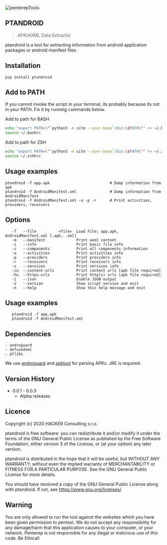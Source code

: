 ![penterepTools](https://www.penterep.com/external/penterepToolsLogo.png)

## PTANDROID
> APK/AXML Data Extractor

ptandroid is a tool for extracting information from android application packages or android manifest files.

## Installation

```
pip install ptandroid
```

## Add to PATH
If you cannot invoke the script in your terminal, its probably because its not in your PATH. Fix it by running commands below.

Add to path for BASH
```bash
echo "export PATH=\"`python3 -m site --user-base`/bin:\$PATH\"" >> ~/.bashrc
source ~/.bashrc
```
Add to path for ZSH
```bash
echo "export PATH=\"`python3 -m site --user-base`/bin:\$PATH\"" >> ~/.zshhrc
source ~/.zshhrc
```

## Usage examples

```
ptandroid -f app.apk                           # Dump information from apk
ptandroid -f AndroidManifest.xml               # Dump information from AndroidManifest
ptandroid -f AndroidManifest.xml -a -p -r      # Print activities, providers, receivers
```

## Options
```
   -f   --file          <file>  Load File: app.apk, AndroidManifest.xml [.apk, .xml]
   -m   --manifest              Print axml content
   -i   --info                  Print basic file info
   -c   --components            Print all components information
   -a   --activities            Print activities info
   -p   --providers             Print providers info
   -r   --receivers             Print receivers info
   -s   --services              Print services info
   -cu  --content-urls          Print content urls [apk file required]
   -hu  --https-urls            Print http(s) urls [apk file required]
   -j   --json                  Enable JSON output
   -v   --version               Show script version and exit
   -h   --help                  Show this help message and exit
```

## Usage examples
```
   ptandroid -f app.apk
   ptandroid -f AndroidManifest.xml
```

## Dependencies
    - androguard
    - defusedxml
    - ptlibs

We use [androguard](https://github.com/androguard/androguard) and [apktool](https://ibotpeaches.github.io/Apktool/) for parsing APKs. JRE is required.

## Version History


* 0.0.1 - 0.0.3
    * Alpha releases

## Licence

Copyright (c) 2020 HACKER Consulting s.r.o.

ptandroid is free software: you can redistribute it and/or modify it under the terms of the GNU General Public License as published by the Free Software Foundation, either version 3 of the License, or (at your option) any later version.

ptandroid is distributed in the hope that it will be useful, but WITHOUT ANY WARRANTY; without even the implied warranty of MERCHANTABILITY or FITNESS FOR A PARTICULAR PURPOSE. See the GNU General Public License for more details.

You should have received a copy of the GNU General Public License along with ptandroid. If not, see https://www.gnu.org/licenses/.

## Warning

You are only allowed to run the tool against the websites which you have been given permission to pentest. We do not accept any responsibility for any damage/harm that this application causes to your computer, or your network. Penterep is not responsible for any illegal or malicious use of this code. Be Ethical!
